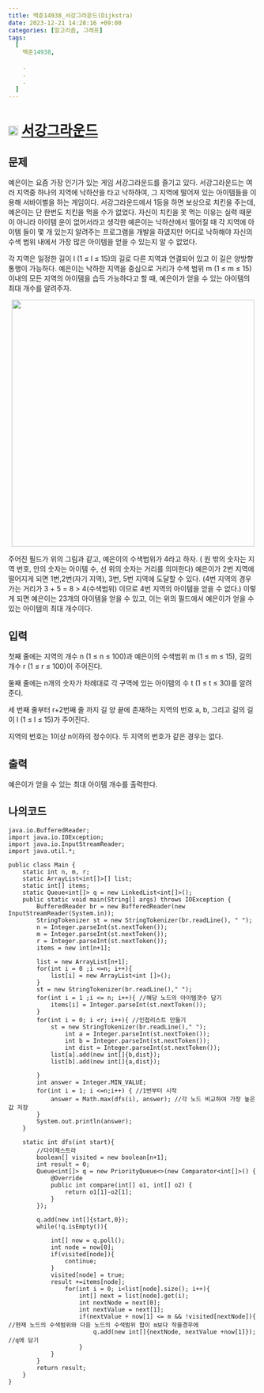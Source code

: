 ```yaml
---
title: 백준14938_서강그라운드(Dijkstra)
date: 2023-12-21 14:28:16 +09:00
categories: [알고리즘, 그래프]
tags:
  [
    백준14938,
    
    .
    .
    .
  ]
---
```


# <img width="20px"  src="https://d2gd6pc034wcta.cloudfront.net/tier/12.svg" class="solvedac-tier"> [서강그라운드](https://www.acmicpc.net/problem/14938) 


## 문제
<p>예은이는 요즘 가장 인기가 있는 게임 서강그라운드를 즐기고 있다. 서강그라운드는 여러 지역중 하나의 지역에 낙하산을 타고 낙하하여, 그 지역에 떨어져 있는 아이템들을 이용해 서바이벌을 하는 게임이다. 서강그라운드에서 1등을 하면 보상으로 치킨을 주는데, 예은이는 단 한번도 치킨을 먹을 수가 없었다. 자신이 치킨을 못 먹는 이유는 실력 때문이 아니라 아이템 운이 없어서라고 생각한 예은이는 낙하산에서 떨어질 때 각 지역에 아이템 들이 몇 개 있는지 알려주는 프로그램을 개발을 하였지만 어디로 낙하해야 자신의 수색 범위 내에서 가장 많은 아이템을 얻을 수 있는지 알 수 없었다.</p>

<p>각 지역은 일정한 길이 l (1 ≤ l ≤ 15)의 길로 다른 지역과 연결되어 있고 이 길은 양방향 통행이 가능하다. 예은이는 낙하한 지역을 중심으로 거리가 수색 범위 m (1 ≤ m ≤ 15) 이내의 모든 지역의 아이템을 습득 가능하다고 할 때, 예은이가 얻을 수 있는 아이템의 최대 개수를 알려주자.</p>

<p style="text-align:center"><img alt="" src="https://upload.acmicpc.net/ef3a5124-833a-42ef-a092-fd658bc8e662/-/preview/" style="width: 491px; height: 500px;"></p>

<p>주어진 필드가 위의 그림과 같고, 예은이의 수색범위가 4라고 하자. ( 원 밖의 숫자는 지역 번호, 안의 숫자는 아이템 수, 선 위의 숫자는 거리를 의미한다) 예은이가 2번 지역에 떨어지게 되면 1번,2번(자기 지역), 3번, 5번 지역에 도달할 수 있다. (4번 지역의 경우 가는 거리가 3 + 5 = 8 > 4(수색범위) 이므로 4번 지역의 아이템을 얻을 수 없다.) 이렇게 되면 예은이는 23개의 아이템을 얻을 수 있고, 이는 위의 필드에서 예은이가 얻을 수 있는 아이템의 최대 개수이다.</p>

## 입력
<p>첫째 줄에는 지역의 개수 n (1 ≤ n ≤ 100)과 예은이의 수색범위 m (1 ≤ m ≤ 15), 길의 개수 r (1 ≤ r ≤ 100)이 주어진다.</p>

<p>둘째 줄에는 n개의 숫자가 차례대로 각 구역에 있는 아이템의 수 t (1 ≤ t ≤ 30)를 알려준다.</p>

<p>세 번째 줄부터 r+2번째 줄 까지 길 양 끝에 존재하는 지역의 번호 a, b, 그리고 길의 길이 l (1 ≤ l ≤ 15)가 주어진다.</p>

<p>지역의 번호는 1이상 n이하의 정수이다. 두 지역의 번호가 같은 경우는 없다.</p>

## 출력
<p>예은이가 얻을 수 있는 최대 아이템 개수를 출력한다.</p>

## 나의코드
```javaimport 
java.io.BufferedReader;
import java.io.IOException;
import java.io.InputStreamReader;
import java.util.*;

public class Main {
    static int n, m, r;
    static ArrayList<int[]>[] list;
    static int[] items;
    static Queue<int[]> q = new LinkedList<int[]>();
    public static void main(String[] args) throws IOException {
        BufferedReader br = new BufferedReader(new InputStreamReader(System.in));
        StringTokenizer st = new StringTokenizer(br.readLine(), " ");
        n = Integer.parseInt(st.nextToken());
        m = Integer.parseInt(st.nextToken());
        r = Integer.parseInt(st.nextToken());
        items = new int[n+1];

        list = new ArrayList[n+1];
        for(int i = 0 ;i <=n; i++){
            list[i] = new ArrayList<int []>();
        }
        st = new StringTokenizer(br.readLine()," ");
        for(int i = 1 ;i <= n; i++){ //해당 노드의 아이템갯수 담기
            items[i] = Integer.parseInt(st.nextToken());
        }
        for(int i = 0; i <r; i++){ //인접리스트 만들기
            st = new StringTokenizer(br.readLine()," ");
                int a = Integer.parseInt(st.nextToken());
                int b = Integer.parseInt(st.nextToken());
                int dist = Integer.parseInt(st.nextToken());
            list[a].add(new int[]{b,dist});
            list[b].add(new int[]{a,dist});

        }
        int answer = Integer.MIN_VALUE;
        for(int i = 1; i <=n;i++) { //1번부터 시작
            answer = Math.max(dfs(i), answer); //각 노드 비교하여 가장 높은 값 저장
        }
        System.out.println(answer);
    }

    static int dfs(int start){
        //다이제스트라 
        boolean[] visited = new boolean[n+1];
        int result = 0;
        Queue<int[]> q = new PriorityQueue<>(new Comparator<int[]>() {
            @Override
            public int compare(int[] o1, int[] o2) {
                return o1[1]-o2[1];
            }
        });

        q.add(new int[]{start,0});
        while(!q.isEmpty()){

            int[] now = q.poll();
            int node = now[0];
            if(visited[node]){
                continue;
            }
            visited[node] = true;
            result +=items[node];
                for(int i = 0; i<list[node].size(); i++){
                    int[] next = list[node].get(i);
                    int nextNode = next[0];
                    int nextValue = next[1];
                    if(nextValue + now[1] <= m && !visited[nextNode]){ //현재 노드의 수색범위와 다음 노드의 수색범위 합이 m보다 작을경우에 
                        q.add(new int[]{nextNode, nextValue +now[1]}); //q에 담기
                    }
            }
        }
        return result;
    }
}

```
